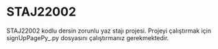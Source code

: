 # STAJ22002
 STAJ22002 kodlu dersin zorunlu yaz stajı projesi.
 Projeyi çalıştırmak için signUpPagePy_.py dosyasını çalıştırmanız gerekmektedir.
